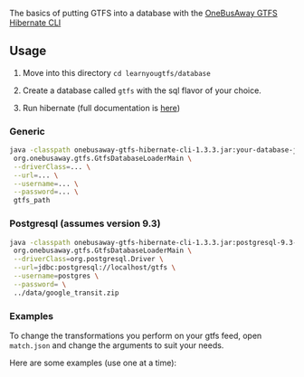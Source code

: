 The basics of putting GTFS into a database with the [OneBusAway GTFS Hibernate CLI](http://developer.onebusaway.org/modules/onebusaway-gtfs-modules/current/onebusaway-gtfs-hibernate-cli.html)

## Usage

1. Move into this directory `cd learnyougtfs/database`

2. Create a database called `gtfs` with the sql flavor of your choice.

3. Run hibernate (full documentation is [here](http://developer.onebusaway.org/modules/onebusaway-gtfs-modules/current-SNAPSHOT/onebusaway-gtfs-transformer-cli.html))

### Generic
```bash
java -classpath onebusaway-gtfs-hibernate-cli-1.3.3.jar:your-database-jdbc.jar \
 org.onebusaway.gtfs.GtfsDatabaseLoaderMain \
 --driverClass=... \
 --url=... \
 --username=... \
 --password=... \
 gtfs_path
```

### Postgresql (assumes version 9.3)
```bash
java -classpath onebusaway-gtfs-hibernate-cli-1.3.3.jar:postgresql-9.3-1100.jdbc4.jar \
 org.onebusaway.gtfs.GtfsDatabaseLoaderMain \
 --driverClass=org.postgresql.Driver \
 --url=jdbc:postgresql://localhost/gtfs \
 --username=postgres \
 --password= \
 ../data/google_transit.zip
```

### Examples
To change the transformations you perform on your gtfs feed, open `match.json` and change the arguments to suit your needs.

Here are some examples (use one at a time):
